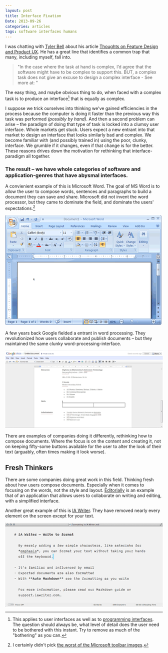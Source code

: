 ```yaml
---
layout: post
title: Interface Fixation
Date: 2013-09-26
categories: articles
tags: software interfaces humans
---
```


I was chatting with [Tyler Bell](http://initwithtyler.com) about his article [Thoughts on Feature Design and Product UX](http://initwithtyler.com/post/62175810773/thoughts-on-feature-design-and-product-ux). He has a great line that identifies a common trap that many, including myself, fall into.

> "In the case where the task at hand is complex, I’d agree that the software might have to be complex to support this. BUT, a complex task does not give an excuse to design a complex interface - See more at: "

The easy thing, and maybe obvious thing to do, when faced with a complex task is to produce an interface[^1] that is equally as complex. 

I suppose we trick ourselves into thinking we've gained efficiencies in the process because the computer is doing it faster than the previous way this task was performed *(possibly by hand)*. And then a second problem can arise – the paradigm of doing that type of task is locked into a clumsy user interface. Whole markets get stuck. Users expect a new entrant into that market to design an interface that looks similarly bad and complex. We become familiar with (and possibly trained in) using the poor, clunky, interface. We grumble if it changes, even if that change is for the better. These reasons drives down the motivation for rethinking that interface-paradigm all together.

### The result – we have whole categories of software and application-genres that have abysmal interfaces.

A convienient example of this is Microsoft Word. The goal of MS Word is to allow the user to compose words, sentences and paragraphs to build a document they can save and share. Microsoft did not invent the word processor, but they came to dominate the field, and dominate the users' expectations.[^2] 

<img src="/images/posts/interface-fixation/word2007.gif" class="centered can_shrink" alt="Word 2007 Screen" width="500px"/>

A few years back Google fielded a entrant in word processing. They revolutionized how users collaborate and publish documents – but they maintained the same clunky word-processing-interface.

<img src="/images/posts/interface-fixation/google-doc.jpg" class="centered can_shrink" alt="A google document" width="800px"/>

There are examples of companies doing it differently, rethinking how to compose documents. Where the focus is on the content and creating it, not on keeping fifty-some buttons available for the user to alter the look of their text (arguably, often times making it look worse).

## Fresh Thinkers

There are some companies doing great work in this field. Thinking fresh about how users compose documents. Especially when it comes to focusing on the words, not the style and layout. [Editorially](https://editorially.com) is an example that of an application that allows users to collaborate on writing and editing, with a simplified interface. 

Another great example of this is [IA Writer](http://www.iawriter.com/). They have removed nearly every element on the screen except for your text.

<img src="/images/posts/interface-fixation/markdown-mac.png" class="centered can_shrink" alt="Example of a simple user interface" width="600px"/>


[^1]: This applies to user interfaces as well as to [programming interfaces](http://en.wikipedia.org/wiki/Interface_%28computing%29). The question should always be, what level of detail does the user need to be bothered with this instant. Try to remove as much of the "bothering" as you can.

[^2]: I certainly didn't pick [the worst of the Microsoft toolbar images](https://www.google.com/search?q=microsoft+toolbars&es_sm=119&source=lnms&tbm=isch&sa=X&ei=ukFEUvPBEcKRrAGQ-oGgCw&ved=0CAkQ_AUoAQ&biw=1194&bih=928&dpr=1).
